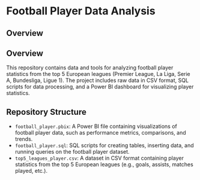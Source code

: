 # Football Player Data Analysis
## Overview
## Overview
This repository contains data and tools for analyzing football player statistics from the top 5 European leagues (Premier League, La Liga, Serie A, Bundesliga, Ligue 1). 
The project includes raw data in CSV format, SQL scripts for data processing, and a Power BI dashboard for visualizing player statistics.
## Repository Structure

- `football_player.pbix`: A Power BI file containing visualizations of football player data, such as performance metrics, comparisons, and trends.
- `football_player.sql`: SQL scripts for creating tables, inserting data, and running queries on the football player dataset.
- `top5_leagues_player.csv`: A dataset in CSV format containing player statistics from the top 5 European leagues (e.g., goals, assists, matches played, etc.).
